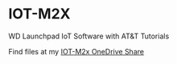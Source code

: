 # IOT-M2X
WD Launchpad IoT Software with AT&amp;T Tutorials


Find files at my [IOT-M2x OneDrive Share](https://1drv.ms/f/s!Ak9_HXuCoVoph0AA0BlX9XiNur5h)



